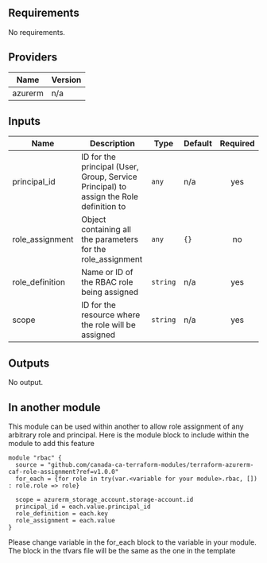 ## Requirements

No requirements.

## Providers

| Name | Version |
|------|---------|
| azurerm | n/a |

## Inputs

| Name | Description | Type | Default | Required |
|------|-------------|------|---------|:--------:|
| principal\_id | ID for the principal (User, Group, Service Principal) to assign the Role definition to | `any` | n/a | yes |
| role\_assignment | Object containing all the parameters for the role\_assignment | `any` | `{}` | no |
| role\_definition | Name or ID of the RBAC role being assigned | `string` | n/a | yes |
| scope | ID for the resource where the role will be assigned | `string` | n/a | yes |

## Outputs

No output.

## In another module

This module can be used within another to allow role assignment of any arbitrary role and principal. Here is the module block to include within the module to add this feature

```
module "rbac" {
  source = "github.com/canada-ca-terraform-modules/terraform-azurerm-caf-role-assignment?ref=v1.0.0"
  for_each = {for role in try(var.<variable for your module>.rbac, []) : role.role => role}

  scope = azurerm_storage_account.storage-account.id
  principal_id = each.value.principal_id
  role_definition = each.key
  role_assignment = each.value
}
```
Please change variable in the for_each block to the variable in your module. \
The block in the tfvars file will be the same as the one in the template